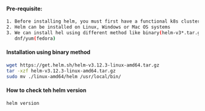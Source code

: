 #### Pre-requisite:
```sh
1. Before installing helm, you must first have a functional k8s cluster and kubectl installed
2. Helm can be installed on Linux, Windows or Mac OS systems
3. We can install hel using different method like binary(helm-v3*.tar.gz),  snap, brew, choco, scoop  (Windows),
   dnf/yum(fedora)
```
#### Installation using binary method
```sh
wget https://get.helm.sh/helm-v3.12.3-linux-amd64.tar.gz
tar -xzf helm-v3.12.3-linux-amd64.tar.gz
sudo mv ./linux-amd64/helm /usr/local/bin/
```
#### How to check teh helm version
```sh
helm version
```
